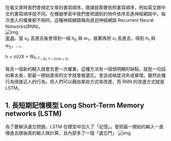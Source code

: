在看文章時我們會規定文章的書寫順序，閱讀就需要依照書寫順序，例如英文跟中文的書寫順序就不同。在機器學習中我們會把讀到的物件依序丟進神經網路中，每次進入的權重都不相同，這種神經網路稱為遞迴神經網路 Recurrent Neural Networks(RNN)。\
![img](https://media.geeksforgeeks.org/wp-content/uploads/20231204130857/neuron-200.png)\
[來源](https://www.geeksforgeeks.org/introduction-to-recurrent-neural-network/)。當 x<sub>0</sub> 丟進去後會得到一組 h<sub>0</sub> 與 w<sub>1</sub>，接著再把 x<sub>1</sub> 丟進去，得到 h<sub>1</sub> 與 w<sub>2</sub>，...。

h = σ(UX + W<sub>h-1<sub> + B), Y = O(Vh + C) 

每丟一個新的輸入就會去更一次權重。這種方法有一個很明顯的缺點，就是一句話如果太長，那最一開始進來的文字就會被遺忘，會造成梯度消失或暴增。雖然此種行為很接近人的行為，但人們可以藉由某些方式來改進，而 RNN 的改進方式就是 LSTM。

## 1. 長短期記憶模型 Long Short-Term Memory networks (LSTM)
為了要解決遺忘問題，LSTM 在模型中加入了「記憶」，會把最一開始的輸入一直傳進去跟後面的輸入做計算，且內部多了一個「遺忘門」
![img](https://colah.github.io/posts/2015-08-Understanding-LSTMs/img/LSTM3-chain.png)
